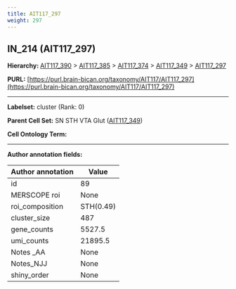 ```yaml
---
title: AIT117_297
weight: 297
---
```

## IN_214 (AIT117_297)
<b>Hierarchy: </b>
[AIT117_390](../AIT117_390) >
[AIT117_385](../AIT117_385) >
[AIT117_374](../AIT117_374) >
[AIT117_349](../AIT117_349) >
[AIT117_297](../AIT117_297)

**PURL:** [https://purl.brain-bican.org/taxonomy/AIT117/AIT117_297](https://purl.brain-bican.org/taxonomy/AIT117/AIT117_297)

---


**Labelset:** cluster (Rank: 0)

**Parent Cell Set:** SN STH VTA Glut ([AIT117_349](../AIT117_349))



**Cell Ontology Term:** 

[MARKER GENES.]: #


---

[TRANSFERRED ANNOTATIONS.]: #


[AUTHOR ANNOTATION FIELDS.]: #


**Author annotation fields:**

| Author annotation | Value |
|-------------------|-------|
|id|89|
|MERSCOPE roi|None|
|roi_composition|STH(0.49) | SN-VTA(0.45)|
|cluster_size|487|
|gene_counts|5527.5|
|umi_counts|21895.5|
|Notes _AA|None|
|Notes_NJJ|None|
|shiny_order|None|

